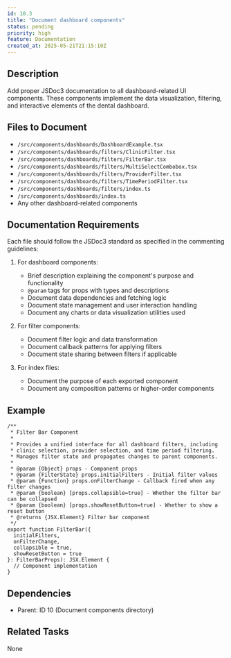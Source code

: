 ```yaml
---
id: 10.3
title: "Document dashboard components"
status: pending
priority: high
feature: Documentation
created_at: 2025-05-21T21:15:10Z
---
```


## Description

Add proper JSDoc3 documentation to all dashboard-related UI components. These components implement the data visualization, filtering, and interactive elements of the dental dashboard.

## Files to Document

- `/src/components/dashboards/DashboardExample.tsx`
- `/src/components/dashboards/filters/ClinicFilter.tsx`
- `/src/components/dashboards/filters/FilterBar.tsx`
- `/src/components/dashboards/filters/MultiSelectCombobox.tsx`
- `/src/components/dashboards/filters/ProviderFilter.tsx`
- `/src/components/dashboards/filters/TimePeriodFilter.tsx`
- `/src/components/dashboards/filters/index.ts`
- `/src/components/dashboards/index.ts`
- Any other dashboard-related components

## Documentation Requirements

Each file should follow the JSDoc3 standard as specified in the commenting guidelines:

1. For dashboard components:
   - Brief description explaining the component's purpose and functionality
   - `@param` tags for props with types and descriptions
   - Document data dependencies and fetching logic
   - Document state management and user interaction handling
   - Document any charts or data visualization utilities used

2. For filter components:
   - Document filter logic and data transformation
   - Document callback patterns for applying filters
   - Document state sharing between filters if applicable

3. For index files:
   - Document the purpose of each exported component
   - Document any composition patterns or higher-order components

## Example

```tsx
/**
 * Filter Bar Component
 * 
 * Provides a unified interface for all dashboard filters, including
 * clinic selection, provider selection, and time period filtering.
 * Manages filter state and propagates changes to parent components.
 *
 * @param {Object} props - Component props
 * @param {FilterState} props.initialFilters - Initial filter values
 * @param {Function} props.onFilterChange - Callback fired when any filter changes
 * @param {boolean} [props.collapsible=true] - Whether the filter bar can be collapsed
 * @param {boolean} [props.showResetButton=true] - Whether to show a reset button
 * @returns {JSX.Element} Filter bar component
 */
export function FilterBar({
  initialFilters,
  onFilterChange,
  collapsible = true,
  showResetButton = true
}: FilterBarProps): JSX.Element {
  // Component implementation
}
```

## Dependencies

- Parent: ID 10 (Document components directory)

## Related Tasks

None
